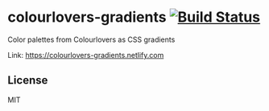 # colourlovers-gradients [![Build Status](https://travis-ci.org/hendriklammers/colourlovers-gradients.svg?branch=master)](https://travis-ci.org/hendriklammers/colourlovers-gradients)

Color palettes from Colourlovers as CSS gradients

Link: <https://colourlovers-gradients.netlify.com>


## License

MIT

